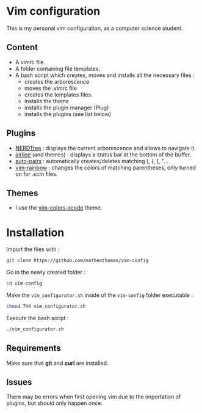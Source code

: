 # Vim configuration

This is my personal vim configuration, as a computer science student.

## Content
- A vimrc file.
- A folder containing file templates.
- A bash script which creates, moves and installs all the necessary files :
    - creates the arborescence
    - moves the .vimrc file
    - creates the templates files
    - installs the theme
    - installs the plugin manager (Plug)
    - installs the plugins (see list below)

## Plugins
- [NERDTree](https://github.com/preservim/nerdtree) : displays the current arborescence and allows to navigate it.
- [airline](https://github.com/vim-airline/vim-airline) (and themes) : displays a status bar at the bottom of the buffer.
- [auto-pairs](https://github.com/jiangmiao/auto-pairs) : automatically creates/deletes matching (, {, [, "...
- [vim-rainbow](https://github.com/frazrepo/vim-rainbow) : changes the colors of matching parentheses, only turned on for .scm files.

## Themes
- I use the [vim-colors-xcode](https://github.com/lunacookies/vim-colors-xcode) theme.

# Installation 
Import the files with :
```bash
git clone https://github.com/matheothomas/vim-config
```

Go in the newly created folder :
```bash
cd vim-config
```

Make the `vim_configurator.sh` inside of the `vim-config` folder executable : 
```bash
chmod 744 vim_configurator.sh
```

Execute the bash script :
```bash
./vim_configurator.sh
```

## Requirements
Make sure that **git** and **curl** are installed.

## Issues
There may be errors when first opening vim due to the importation of plugins, but should only happen once.
